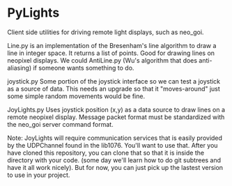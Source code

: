 # PyLights
Client side utilities for driving remote light displays, such as neo_goi.

Line.py is an implementation of the Bresenham's line algorithm to draw a line in integer space.
        It returns a list of points.    Good for drawing lines on neopixel displays.
        We could AntiLine.py (Wu's algorithm that does anti-aliasing) if someone wants something to do.

joystick.py    Some portion of the joystick interface so we can test a joystick as a source of data.
               This needs an upgrade so that it "moves-around"  just some simple random movements would be fine.

JoyLights.py   Uses joystick position (x,y) as a data source to draw lines on a remote neopixel display.
               Message packet format must be standardized with the neo_goi server command format.


Note:  JoyLights will require communication services that is easily provided by the UDPChannel found in the lib1076.   You'll want to use that.    After you have cloned this repository, you can clone that so that it is inside the directory with your code.   (some day we'll learn how to do git subtrees and have it all work nicely).   But for now, you can just pick up the lastest version to use in your project.
